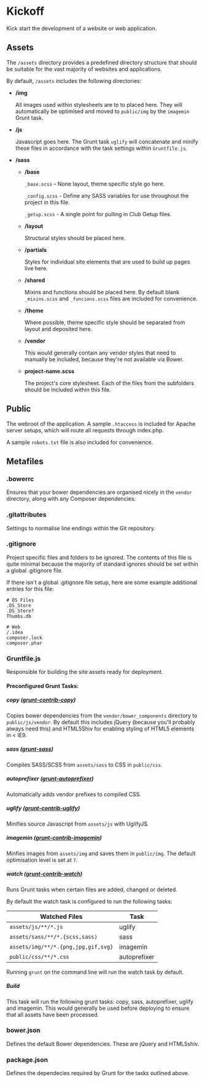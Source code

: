 # Kickoff

Kick start the development of a website or web application.

## Assets

The `/assets` directory provides a predefined directory structure that should be suitable for the vast majority of websites and applications.

By default, `/assets` includes the following directories:

* **/img**
  
  All images used within stylesheets are to to placed here. They will automatically be optimised and moved to `public/img` by the `imagemin` Grunt task.
  
* **/js**

  Javascript goes here. The Grunt task `uglify` will concatenate and minify these files in accordance with the task settings within `Gruntfile.js`.

* **/sass**
  * **/base**
  
    `_base.scss` - None layout, theme specific style go here.
    
    `_config.scss` - Define any SASS variables for use throughout the project in this file.
    
    `_getup.scss` - A single point for pulling in Club Getup files. 
  
  * **/layout**
  
    Structural styles should be placed here.
  
  * **/partials**
  
    Styles for individual site elements that are used to build up pages live here.
  
  * **/shared**
  
    Mixins and functions should be placed here. By default blank `_mixins.scss` and `_funcions.scss` files are included for convenience.
  
  * **/theme**
    
    Where possible, theme specific style should be separated from layout and deposited here.
  
  * **/vendor**
  
    This would generally contain any vendor styles that need to manually be included, because they're not available via Bower.
  
  * **project-name.scss**
  
    The project's core stylesheet. Each of the files from the subfolders should be included within this file.

## Public

The webroot of the application. A sample `.htaccess` is included for Apache server setups, which will route all requests through index.php.

A sample `robots.txt` file is also included for convenience.

## Metafiles

### .bowerrc

Ensures that your bower dependencies are organised nicely in the `vendor` directory, along with any Composer dependencies.

### .gitattributes

Settings to normalise line endings within the Git repository.

### .gitignore

Project specific files and folders to be ignored. The contents of this file is quite minimal because the majority of standard ignores should be set within a global .gitignore file. 

If there isn't a global .gitignore file setup, here are some example additional entries for this file:

	# OS Files
	.DS_Store
	.DS_Store?
	Thumbs.db
	
	# Web
	/.idea
	composer.lock
	composer.phar
	
### Gruntfile.js

Responsible for building the site assets ready for deployment.

#### Preconfigured Grunt Tasks:

##### copy ([grunt-contrib-copy](https://github.com/gruntjs/grunt-contrib-copy))

Copies bower dependencies from the `vendor/bower_components` directory to `public/js/vendor`. By default this includes jQuery (because you'll probably always need this) and HTML5Shiv for enabling styling of HTML5 elements in < IE9.
  
##### sass ([grunt-sass](https://github.com/sindresorhus/grunt-sass))

Compiles SASS/SCSS from `assets/sass` to CSS in `public/css`.

##### autoprefixer ([grunt-autoprefixer](https://github.com/nDmitry/grunt-autoprefixer))

Automatically adds vendor prefixes to compiled CSS.

##### uglify ([grunt-contrib-uglify](https://github.com/gruntjs/grunt-contrib-uglify))

Minifies source Javascript from `assets/js` with UglifyJS.

##### imagemin ([grunt-contrib-imagemin](https://github.com/gruntjs/grunt-contrib-imagemin))

Minfies images from `assets/img` and saves them in `public/img`. The default optimisation level is set at `7`.

##### watch ([grunt-contrib-watch](https://github.com/gruntjs/grunt-contrib-watch))

Runs Grunt tasks when certain files are added, changed or deleted. 

By default the watch task is configured to run the following tasks:

Watched Files                       | Task
----------------------------------- | ------------
`assets/js/**/*.js`                 | uglify
`assets/sass/**/*.{scss,sass)`      | sass
`assets/img/**/*.{png,jpg,gif,svg}` | imagemin
`public/css/**/*.css`               | autoprefixer

Running `grunt` on the command line will run the watch task by default.

##### Build

This task will run the following grunt tasks: copy, sass, autoprefixer, uglify and imagemin. This would generally be used before deploying to ensure that all assets have been processed.

### bower.json

Defines the default Bower dependencies. These are jQuery and HTML5shiv.

### package.json

Defines the dependecies required by Grunt for the tasks outlined above.
